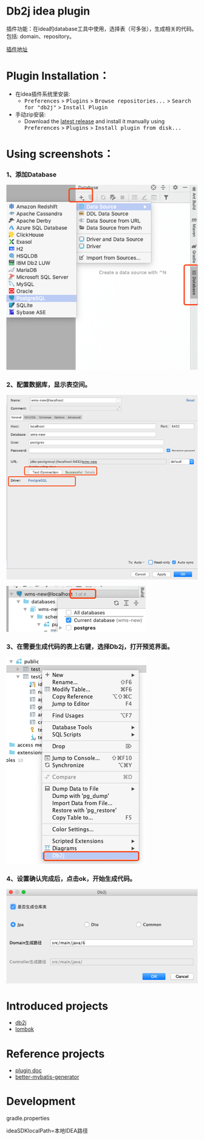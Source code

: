 # Db2j idea plugin
插件功能：在idea的database工具中使用，选择表（可多张），生成相关的代码。包括: domain、repository。

[插件地址](https://plugins.jetbrains.com/plugin/11965-db2j)

# Plugin Installation：
- 在idea插件系统里安装:
  - <kbd>Preferences</kbd> > <kbd>Plugins</kbd> > <kbd>Browse repositories...</kbd> > <kbd>Search for "db2j"</kbd> > <kbd>Install Plugin</kbd>
- 手动zip安装:
  - Download the [latest release](https://github.com/SShnoodles/db2j-idea-plugin/releases) and install it manually using <kbd>Preferences</kbd> > <kbd>Plugins</kbd> > <kbd>Install plugin from disk...</kbd>

# Using screenshots：
### 1、添加Database
![image](images/step1.png)

### 2、配置数据库，显示表空间。
![image](images/step2.png)

![image](images/step3.png)

### 3、在需要生成代码的表上右键，选择Db2j，打开预览界面。
![image](images/step4.png)

### 4、设置确认完成后，点击ok，开始生成代码。
![image](images/step5.png)

# Introduced projects
* [db2j](https://github.com/SShnoodles/database2javafiles)
* [lombok](https://www.projectlombok.org)

# Reference projects
* [plugin doc](http://www.jetbrains.org/intellij/sdk/docs/tutorials/build_system/prerequisites.html)
* [better-mybatis-generator](https://github.com/kmaster/better-mybatis-generator)

# Development
gradle.properties

ideaSDKlocalPath=本地IDEA路径
